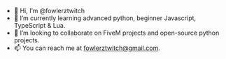 - 👋 Hi, I’m @fowlerztwitch
- 🌱 I’m currently learning advanced python, beginner Javascript, TypeScript & Lua.
- 💞️ I’m looking to collaborate on FiveM projects and open-source python projects.
- 📫 You can reach me at fowlerztwitch@gmail.com.

<!---
fowlerztwitch/fowlerztwitch is a ✨ special ✨ repository because its `README.md` (this file) appears on your GitHub profile.
You can click the Preview link to take a look at your changes.
--->
